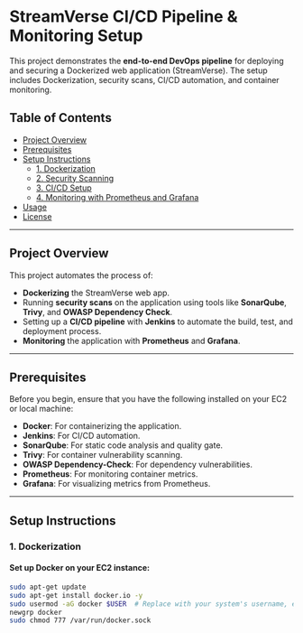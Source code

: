 # StreamVerse CI/CD Pipeline & Monitoring Setup

This project demonstrates the **end-to-end DevOps pipeline** for deploying and securing a Dockerized web application (StreamVerse). The setup includes Dockerization, security scans, CI/CD automation, and container monitoring.

## Table of Contents
- [Project Overview](#project-overview)
- [Prerequisites](#prerequisites)
- [Setup Instructions](#setup-instructions)
  - [1. Dockerization](#1-dockerization)
  - [2. Security Scanning](#2-security-scanning)
  - [3. CI/CD Setup](#3-cicd-setup)
  - [4. Monitoring with Prometheus and Grafana](#4-monitoring-with-prometheus-and-grafana)
- [Usage](#usage)
- [License](#license)

---

## Project Overview

This project automates the process of:
- **Dockerizing** the StreamVerse web app.
- Running **security scans** on the application using tools like **SonarQube**, **Trivy**, and **OWASP Dependency Check**.
- Setting up a **CI/CD pipeline** with **Jenkins** to automate the build, test, and deployment process.
- **Monitoring** the application with **Prometheus** and **Grafana**.

---

## Prerequisites

Before you begin, ensure that you have the following installed on your EC2 or local machine:
- **Docker**: For containerizing the application.
- **Jenkins**: For CI/CD automation.
- **SonarQube**: For static code analysis and quality gate.
- **Trivy**: For container vulnerability scanning.
- **OWASP Dependency-Check**: For dependency vulnerabilities.
- **Prometheus**: For monitoring container metrics.
- **Grafana**: For visualizing metrics from Prometheus.

---

## Setup Instructions

### 1. Dockerization

#### Set up Docker on your EC2 instance:

```bash
sudo apt-get update
sudo apt-get install docker.io -y
sudo usermod -aG docker $USER  # Replace with your system's username, e.g., 'ubuntu'
newgrp docker
sudo chmod 777 /var/run/docker.sock



